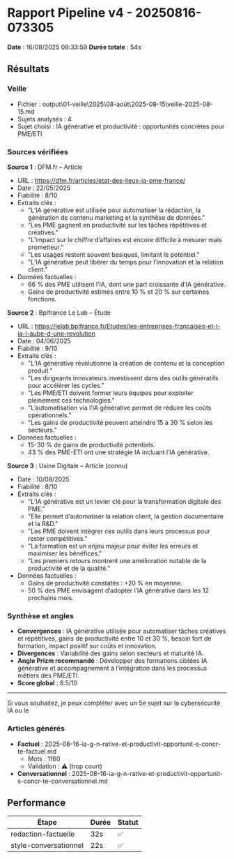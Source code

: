 # Rapport Pipeline v4 - 20250816-073305

**Date** : 16/08/2025 09:33:59
**Durée totale** : 54s

## Résultats

### Veille
- Fichier : output\01-veille\2025\08-août\2025-08-15\veille-2025-08-15.md
- Sujets analysés : 4
- Sujet choisi : IA générative et productivité : opportunités concrètes pour PME/ETI

### Sources vérifiées

**Source 1** : DFM.fr – Article  
- URL : https://dfm.fr/articles/etat-des-lieux-ia-pme-france/  
- Date : 22/05/2025  
- Fiabilité : 8/10  
- Extraits clés :  
  * "L’IA générative est utilisée pour automatiser la rédaction, la génération de contenu marketing et la synthèse de données."  
  * "Les PME gagnent en productivité sur les tâches répétitives et créatives."  
  * "L’impact sur le chiffre d’affaires est encore difficile à mesurer mais prometteur."  
  * "Les usages restent souvent basiques, limitant le potentiel."  
  * "L’IA générative peut libérer du temps pour l’innovation et la relation client."  
- Données factuelles :  
  * 66 % des PME utilisent l’IA, dont une part croissante d’IA générative.  
  * Gains de productivité estimés entre 10 % et 20 % sur certaines fonctions.

**Source 2** : Bpifrance Le Lab – Étude  
- URL : https://lelab.bpifrance.fr/Etudes/les-entreprises-francaises-et-l-ia-l-aube-d-une-revolution  
- Date : 04/06/2025  
- Fiabilité : 9/10  
- Extraits clés :  
  * "L’IA générative révolutionne la création de contenu et la conception produit."  
  * "Les dirigeants innovateurs investissent dans des outils génératifs pour accélérer les cycles."  
  * "Les PME/ETI doivent former leurs équipes pour exploiter pleinement ces technologies."  
  * "L’automatisation via l’IA générative permet de réduire les coûts opérationnels."  
  * "Les gains de productivité peuvent atteindre 15 à 30 % selon les secteurs."  
- Données factuelles :  
  * 15-30 % de gains de productivité potentiels.  
  * 43 % des PME-ETI ont une stratégie IA incluant l’IA générative.

**Source 3** : Usine Digitale – Article (connu)  
- Date : 10/08/2025  
- Fiabilité : 8/10  
- Extraits clés :  
  * "L’IA générative est un levier clé pour la transformation digitale des PME."  
  * "Elle permet d’automatiser la relation client, la gestion documentaire et la R&D."  
  * "Les PME doivent intégrer ces outils dans leurs processus pour rester compétitives."  
  * "La formation est un enjeu majeur pour éviter les erreurs et maximiser les bénéfices."  
  * "Les premiers retours montrent une amélioration notable de la productivité et de la qualité."  
- Données factuelles :  
  * Gains de productivité constatés : +20 % en moyenne.  
  * 50 % des PME envisagent d’adopter l’IA générative dans les 12 prochains mois.

### Synthèse et angles

- **Convergences** : IA générative utilisée pour automatiser tâches créatives et répétitives, gains de productivité entre 10 et 30 %, besoin fort de formation, impact positif sur coûts et innovation.  
- **Divergences** : Variabilité des gains selon secteurs et maturité IA.  
- **Angle Prizm recommandé** : Développer des formations ciblées IA générative et accompagnement à l’intégration dans les processus métiers des PME/ETI.  
- **Score global** : 8.5/10

---

Si vous souhaitez, je peux compléter avec un 5e sujet sur la cybersécurité IA ou le

### Articles générés
- **Factuel** : 2025-08-16-ia-g-n-rative-et-productivit-opportunit-s-concr-te-factuel.md
  - Mots : 1160
  - Validation : ⚠️ (trop court)
- **Conversationnel** : 2025-08-16-ia-g-n-rative-et-productivit-opportunit-s-concr-te-conversationnel.md

## Performance

| Étape | Durée | Statut |
|-------|-------|--------|
| redaction-factuelle | 32s | ✅ |
| style-conversationnel | 22s | ✅ |
